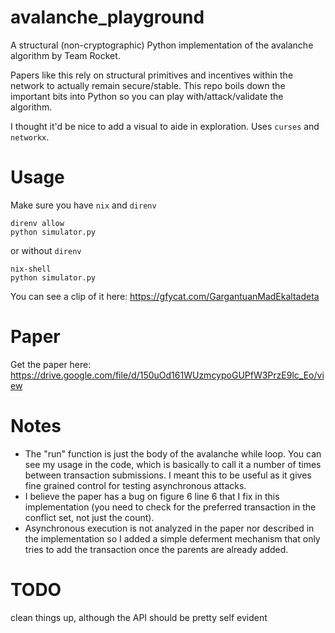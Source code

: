 # avalanche_playground
A structural (non-cryptographic) Python implementation of the avalanche algorithm by Team Rocket.

Papers like this rely on structural primitives and incentives within the network to actually remain secure/stable.
This repo boils down the important bits into Python so you can play with/attack/validate the algorithm.

I thought it'd be nice to add a visual to aide in exploration.  Uses `curses` and `networkx`.

# Usage

Make sure you have `nix` and `direnv`

```
direnv allow
python simulator.py
```
or without `direnv`
```
nix-shell
python simulator.py
```

You can see a clip of it here: https://gfycat.com/GargantuanMadEkaltadeta

# Paper

Get the paper here: https://drive.google.com/file/d/150uOd161WUzmcypoGUPfW3PrzE9lc_Eo/view

# Notes

- The "run" function is just the body of the avalanche while loop.  You can see my usage in the code, which is basically
to call it a number of times between transaction submissions.
I meant this to be useful as it gives fine grained control for testing asynchronous attacks.
- I believe the paper has a bug on figure 6 line 6 that I fix in this implementation (you need to check for the preferred transaction in the conflict set, not just the count).
- Asynchronous execution is not analyzed in the paper nor described in the implementation so I added a simple deferment mechanism that only tries to add the transaction once the parents are already added.

# TODO

clean things up, although the API should be pretty self evident
